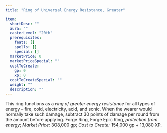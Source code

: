 ```yaml
---
title: "Ring of Universal Energy Resistance, Greater"

item:
  shortDesc: ""
  aura: ""
  casterLevel: "20th"
  prerequisites:
    feats: []
    spells: []
    special: []
  marketPrice: 0
  marketPriceSpecial: ""
  costToCreate:
    gp: 0
    xp: 0
  costToCreateSpecial: ""
  weight: ""
  description: ""
---
```

This ring functions as a _ring of greater energy resistance_ for all types of energy &ndash; fire, cold, electricity, acid, and sonic. When the wearer would normally take such damage, subtract 30 points of damage per round from the amount before applying.
Forge Ring, Forge Epic Ring, _protection from energy_; _Market Price:_ 308,000 gp; _Cost to Create:_ 154,000 gp + 13,080 XP.

